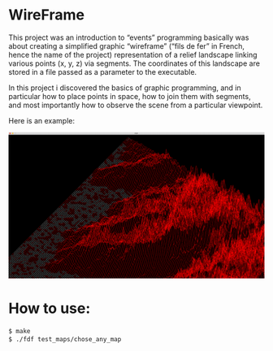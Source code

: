 # WireFrame


This project was an introduction to “events” programming basically was about creating a simplified graphic “wireframe” (“fils de fer” in French,
hence the name of the project) representation of a relief landscape linking various points
(x, y, z) via segments. The coordinates of this landscape are stored in a file passed as
a parameter to the executable.

In this project i discovered the basics of graphic programming, and in particular
how to place points in space, how to join them with segments, and most importantly how
to observe the scene from a particular viewpoint.


Here is an example:

![alt text](https://github.com/RidaEn-nasry/WireFrame/blob/master/fdf.png)


# How to use:
```
$ make
$ ./fdf test_maps/chose_any_map
```
